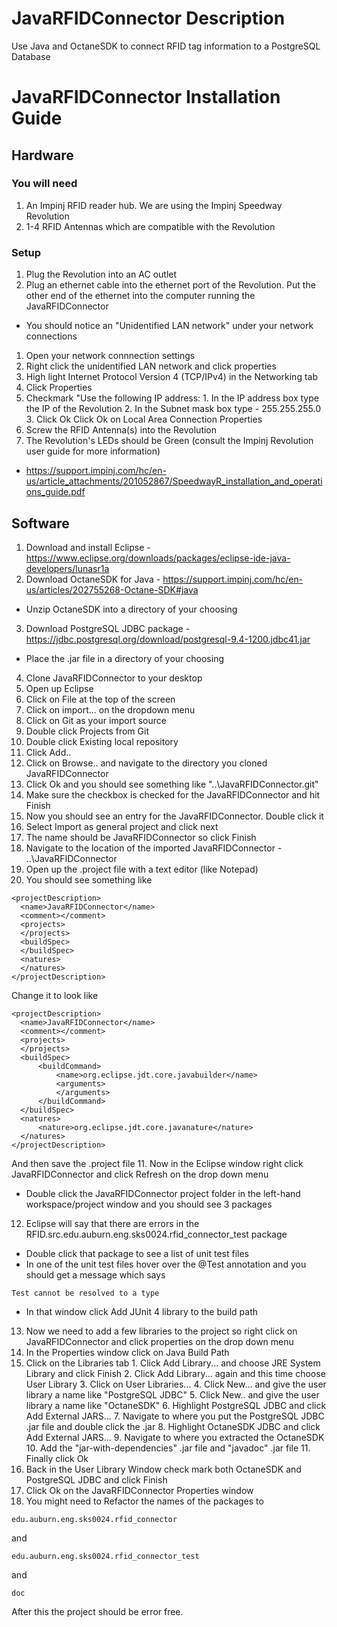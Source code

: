 # JavaRFIDConnector Description
Use Java and OctaneSDK to connect RFID tag information to a PostgreSQL Database

# JavaRFIDConnector Installation Guide
## Hardware
### You will need
1. An Impinj RFID reader hub. We are using the Impinj Speedway Revolution
2. 1-4 RFID Antennas which are compatible with the Revolution

### Setup
1. Plug the Revolution into an AC outlet
2. Plug an ethernet cable into the ethernet port of the Revolution. Put the other end of the ethernet into the computer running the JavaRFIDConnector
  * You should notice an "Unidentified LAN network" under your network connections
  1. Open your network connnection settings 
  2. Right click the unidentified LAN network and click properties
  3. High light Internet Protocol Version 4 (TCP/IPv4) in the Networking tab
  4. Click Properties
  5. Checkmark "Use the following IP address:
    1. In the IP address box type the IP of the Revolution
    2. In the Subnet mask box type - 255.255.255.0
    3. Click Ok
  Click Ok on Local Area Connection Properties
3. Screw the RFID Antenna(s) into the Revolution
4. The Revolution's LEDs should be Green (consult the Impinj Revolution user guide for more information)
  * https://support.impinj.com/hc/en-us/article_attachments/201052867/SpeedwayR_installation_and_operations_guide.pdf

## Software 
1. Download and install Eclipse - https://www.eclipse.org/downloads/packages/eclipse-ide-java-developers/lunasr1a
2. Download OctaneSDK for Java - https://support.impinj.com/hc/en-us/articles/202755268-Octane-SDK#java
  * Unzip OctaneSDK into a directory of your choosing
3. Download PostgreSQL JDBC package - https://jdbc.postgresql.org/download/postgresql-9.4-1200.jdbc41.jar
  * Place the .jar file in a directory of your choosing
4. Clone JavaRFIDConnector to your desktop
5. Open up Eclipse
6. Click on File at the top of the screen
7. Click on import... on the dropdown menu
8. Click on Git as your import source  
  1. Double click Projects from Git
  2. Double click Existing local repository
  3. Click Add..
  4. Click on Browse.. and navigate to the directory you cloned JavaRFIDConnector 
  5. Click Ok and you should see something like "..\JavaRFIDConnector\.git"
  6. Make sure the checkbox is checked for the JavaRFIDConnector and hit Finish
9. Now you should see an entry for the JavaRFIDConnector. Double click it
  1. Select Import as general project and click next
  2. The name should be JavaRFIDConnector so click Finish
10. Navigate to the location of the imported JavaRFIDConnector - ..\JavaRFIDConnector
  1. Open up the .project file with a text editor (like Notepad)
  2. You should see something like 
  ```
  <projectDescription>
	<name>JavaRFIDConnector</name>
	<comment></comment>
	<projects>
	</projects>
	<buildSpec>
	</buildSpec>
	<natures>
	</natures>
</projectDescription>
```
Change it to look like
  ```
  <projectDescription>
	<name>JavaRFIDConnector</name>
	<comment></comment>
	<projects>
	</projects>
	<buildSpec>
		<buildCommand>
			<name>org.eclipse.jdt.core.javabuilder</name>
			<arguments>
			</arguments>
		</buildCommand>
	</buildSpec>
	<natures>
		<nature>org.eclipse.jdt.core.javanature</nature>
	</natures>
</projectDescription>
```
And then save the .project file
11. Now in the Eclipse window right click JavaRFIDConnector and click Refresh on the drop down menu
  * Double click the JavaRFIDConnector project folder in the left-hand workspace/project window and you should see 3 packages
12. Eclipse will say that there are errors in the RFID.src.edu.auburn.eng.sks0024.rfid_connector_test package
  * Double click that package to see a list of unit test files
  * In one of the unit test files hover over the @Test annotation and you should get a message which says
  
  ```
  Test cannot be resolved to a type 
  ```
  * In that window click Add JUnit 4 library to the build path
13. Now we need to add a few libraries to the project so right click on JavaRFIDConnector and click properties on the drop down menu
  1. In the Properties window click on Java Build Path
  2. Click on the Libraries tab
    1. Click Add Library... and choose JRE System Library and click Finish
    2. Click Add Library... again and this time choose User Library
    3. Click on User Libraries...
    4. Click New... and give the user library a name like "PostgreSQL JDBC"
    5. Click New.. and give the user library a name like "OctaneSDK"
    6. Highlight PostgreSQL JDBC and click Add External JARS...
    7. Navigate to where you put the PostgreSQL JDBC .jar file and double click the .jar
    8. Highlight OctaneSDK JDBC and click Add External JARS...
    9. Navigate to where you extracted the OctaneSDK
    10. Add the "jar-with-dependencies" .jar file and "javadoc" .jar file 
    11. Finally click Ok
  3. Back in the User Library Window check mark both OctaneSDK and PostgreSQL JDBC and click Finish
  4. Click Ok on the JavaRFIDConnector Properties window
14. You might need to Refactor the names of the packages to 
```
edu.auburn.eng.sks0024.rfid_connector
```
and
```
edu.auburn.eng.sks0024.rfid_connector_test
```
and
```
doc
```

After this the project should be error free.
